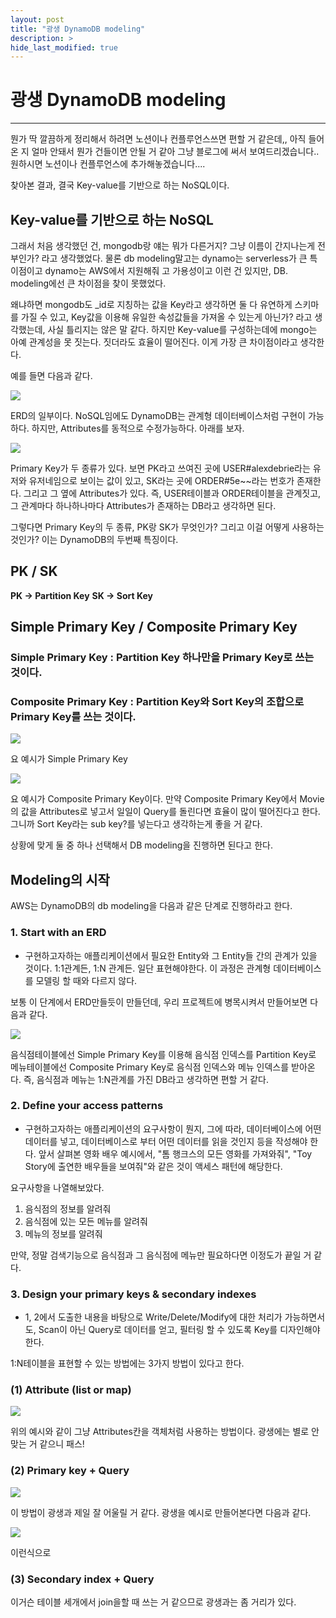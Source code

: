 ```yaml
---
layout: post
title: "광생 DynamoDB modeling"
description: >
hide_last_modified: true
---
```


# 광생 DynamoDB modeling

---

뭔가 딱 깔끔하게 정리해서 하려면 노션이나 컨플루언스쓰면 편할 거 같은데,, 아직 들어온 지 얼마 안돼서 뭔가 건들이면 안될 거 같아 그냥 블로그에 써서 보여드리겠습니다.. 원하시면 노션이나 컨플루언스에 추가해놓겠습니다....

찾아본 결과, 결국 Key-value를 기반으로 하는 NoSQL이다.

## Key-value를 기반으로 하는 NoSQL

그래서 처음 생각했던 건, mongodb랑 얘는 뭐가 다른거지? 그냥 이름이 간지나는게 전부인가? 라고 생각했었다.
물론 db modeling말고는 dynamo는 serverless가 큰 특이점이고 dynamo는 AWS에서 지원해줘 고 가용성이고 이런 건 있지만, DB. modeling에선 큰 차이점을 찾이 못했었다.

왜냐하면 mongodb도 \_id로 지칭하는 값을 Key라고 생각하면 둘 다 유연하게 스키마를 가질 수 있고, Key값을 이용해 유일한 속성값들을 가져올 수 있는게 아닌가? 라고 생각했는데, 사실 틀리지는 않은 말 같다. 하지만 Key-value를 구성하는데에 mongo는 아예 관계성을 못 짓는다. 짓더라도 효율이 떨어진다. 이게 가장 큰 차이점이라고 생각한다.

예를 들면 다음과 같다.

![](../../assets/img/Project/광생/dynamo4.png)

ERD의 일부이다. NoSQL임에도 DynamoDB는 관계형 데이터베이스처럼 구현이 가능하다. 하지만, Attributes를 동적으로 수정가능하다. 아래를 보자.

![](../../assets/img/Project/광생/dynamo1.png)

Primary Key가 두 종류가 있다. 보면 PK라고 쓰여진 곳에 USER#alexdebrie라는 유저와 유저네임으로 보이는 값이 있고, SK라는 곳에 ORDER#5e~~라는 번호가 존재한다. 그리고 그 옆에 Attributes가 있다. 즉, USER테이블과 ORDER테이블을 관계짓고, 그 관계마다 하나하나마다 Attributes가 존재하는 DB라고 생각하면 된다.

그렇다면 Primary Key의 두 종류, PK랑 SK가 무엇인가? 그리고 이걸 어떻게 사용하는 것인가? 이는 DynamoDB의 두번째 특징이다.

## PK / SK

**PK -> Partition Key**
**SK -> Sort Key**

## Simple Primary Key / Composite Primary Key

### Simple Primary Key : Partition Key 하나만을 Primary Key로 쓰는 것이다.

### Composite Primary Key : Partition Key와 Sort Key의 조합으로 Primary Key를 쓰는 것이다.

![](../../assets/img/Project/광생/dynamo5.png)

요 예시가 Simple Primary Key

![](../../assets/img/Project/광생/dynamo1.png)

요 예시가 Composite Primary Key이다.
만약 Composite Primary Key에서 Movie의 값을 Attributes로 넣고서 일일이 Query를 돌린다면 효율이 많이 떨어진다고 한다. 그니까 Sort Key라는 sub key?를 넣는다고 생각하는게 좋을 거 같다.

상황에 맞게 둘 중 하나 선택해서 DB modeling을 진행하면 된다고 한다.

## Modeling의 시작

AWS는 DynamoDB의 db modeling을 다음과 같은 단계로 진행하라고 한다.

### 1. Start with an ERD

-   구현하고자하는 애플리케이션에서 필요한 Entity와 그 Entity들 간의 관계가 있을 것이다. 1:1관계든, 1:N 관계든. 일단 표현해야한다. 이 과정은 관계형 데이터베이스를 모델링 할 때와 다르지 않다.

보통 이 단계에서 ERD만들듯이 만들던데, 우리 프로젝트에 병목시켜서 만들어보면 다음과 같다.

![](../../assets/img/Project/광생/dynamo3.png)

음식점테이블에선 Simple Primary Key를 이용해 음식점 인덱스를 Partition Key로 메뉴테이블에선 Composite Primary Key로 음식점 인덱스와 메뉴 인덱스를 받아온다. 즉, 음식점과 메뉴는 1:N관계를 가진 DB라고 생각하면 편할 거 같다.

### 2. Define your access patterns

-   구현하고자하는 애플리케이션의 요구사항이 뭔지, 그에 따라, 데이터베이스에 어떤 데이터를 넣고, 데이터베이스로 부터 어떤 데이터를 읽을 것인지 등을 작성해야 한다. 앞서 살펴본 영화 배우 예시에서, "톰 행크스의 모든 영화를 가져와줘", "Toy Story에 출연한 배우들을 보여줘"와 같은 것이 액세스 패턴에 해당한다.

요구사항을 나열해보았다.

1. 음식점의 정보를 알려줘
2. 음식점에 있는 모든 메뉴를 알려줘
3. 메뉴의 정보를 알려줘

만약, 정말 검색기능으로 음식점과 그 음식점에 메뉴만 필요하다면 이정도가 끝일 거 같다.

### 3. Design your primary keys & secondary indexes

-   1, 2에서 도출한 내용을 바탕으로 Write/Delete/Modify에 대한 처리가 가능하면서도, Scan이 아닌 Query로 데이터를 얻고, 필터링 할 수 있도록 Key를 디자인해야 한다.

1:N테이블을 표현할 수 있는 방법에는 3가지 방법이 있다고 한다.

### (1) Attribute (list or map)

![](../../assets/img/Project/광생/dynamo6.png)

위의 예시와 같이 그냥 Attributes칸을 객체처럼 사용하는 방법이다. 광생에는 별로 안 맞는 거 같으니 패스!

### (2) Primary key + Query

![](../../assets/img/Project/광생/dynamo7.png)

이 방법이 광생과 제일 잘 어울릴 거 같다. 광생을 예시로 만들어본다면 다음과 같다.

![](../../assets/img/Project/광생/dynamo8.png)

이런식으로

### (3) Secondary index + Query

이거슨 테이블 세개에서 join을할 때 쓰는 거 같으므로 광생과는 좀 거리가 있다.
